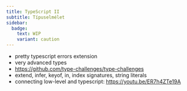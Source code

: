 ```yaml
---
title: TypeScript II
subtitle: Típuselmélet
sidebar:
  badge:
    text: WIP
    variant: caution
---
```


- pretty typescript errors extension
- very advanced types
- <https://github.com/type-challenges/type-challenges>
- extend, infer, keyof, in, index signatures, string literals
- connecting low-level and typescript: <https://youtu.be/ER7h4ZTe19A>
